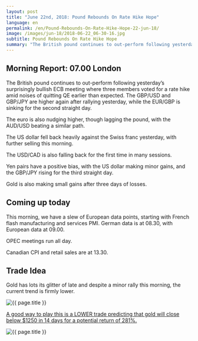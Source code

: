 ```yaml
---
layout: post
title: "June 22nd, 2018: Pound Rebounds On Rate Hike Hope"
language: en
permalink: /en/Pound-Rebounds-On-Rate-Hike-Hope-22-jun-18/
image: /images/jun-18/2018-06-22_06-30-16.jpg
subtitle: Pound Rebounds On Rate Hike Hope
summary: "The British pound continues to out-perform following yesterday’s surprisingly bullish ECB meeting where three members voted for a rate hike amid noises of quitting QE earlier than expected"
---
```

## Morning Report: 07.00 London

The British pound continues to out-perform following yesterday’s surprisingly bullish ECB meeting where three members voted for a rate hike amid noises of quitting QE earlier than expected. The GBP/USD and GBP/JPY are higher again after rallying yesterday, while the EUR/GBP is sinking for the second straight day. 

The euro is also nudging higher, though lagging the pound, with the AUD/USD beating a similar path. 

The US dollar fell back heavily against the Swiss franc yesterday, with further selling this morning. 

The USD/CAD is also falling back for the first time in many sessions. 

Yen pairs have a positive bias, with the US dollar making minor gains, and the GBP/JPY rising for the third straight day. 

Gold is also making small gains after three days of losses.  

## Coming up today

This morning, we have a slew of European data points, starting with French flash manufacturing and services PMI. German data is at 08.30, with European data at 09.00. 

OPEC meetings run all day. 

Canadian CPI and retail sales are at 13.30. 

## Trade Idea

Gold has lots its glitter of late and despite a minor rally this morning, the current trend is firmly lower.

<img class="post-image" src="{{ site.url }}/images/jun-18/2018-06-22_06-30-16.jpg" alt="{{ page.title }}" title="{{ page.title }}">

<a href="%LINK%%?currency=GBP&market=commodities&underlying=frxXAUUSD&formname=higherlower&duration_amount=14&duration_units=d&amount=10&amount_type=stake&expiry_type=duration&barrier=1250" target="_blank">A good way to play this is a LOWER trade predicting that gold will close below $1250 in 14 days for a potential return of 281%.</a>

<img class="post-image" src="{{ site.url }}/images/jun-18/2018-06-22_06-33-29.jpg" alt="{{ page.title }}" title="{{ page.title }}">

